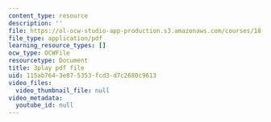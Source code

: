 ```yaml
---
content_type: resource
description: ''
file: https://ol-ocw-studio-app-production.s3.amazonaws.com/courses/18-03sc-differential-equations-fall-2011/115ab7643e875353fcd3d7c2680c9613_D6Rd1K93nSA.pdf
file_type: application/pdf
learning_resource_types: []
ocw_type: OCWFile
resourcetype: Document
title: 3play pdf file
uid: 115ab764-3e87-5353-fcd3-d7c2680c9613
video_files:
  video_thumbnail_file: null
video_metadata:
  youtube_id: null
---
```

